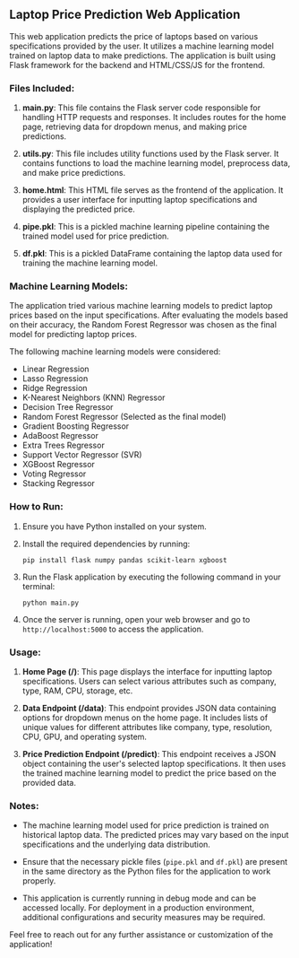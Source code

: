 ## **Laptop Price Prediction Web Application**

This web application predicts the price of laptops based on various specifications provided by the user. It utilizes a machine learning model trained on laptop data to make predictions. The application is built using Flask framework for the backend and HTML/CSS/JS for the frontend.

### Files Included:

1. **main.py**: This file contains the Flask server code responsible for handling HTTP requests and responses. It includes routes for the home page, retrieving data for dropdown menus, and making price predictions.

2. **utils.py**: This file includes utility functions used by the Flask server. It contains functions to load the machine learning model, preprocess data, and make price predictions.

3. **home.html**: This HTML file serves as the frontend of the application. It provides a user interface for inputting laptop specifications and displaying the predicted price.

4. **pipe.pkl**: This is a pickled machine learning pipeline containing the trained model used for price prediction.

5. **df.pkl**: This is a pickled DataFrame containing the laptop data used for training the machine learning model.

### Machine Learning Models:

The application tried various machine learning models to predict laptop prices based on the input specifications. After evaluating the models based on their accuracy, the Random Forest Regressor was chosen as the final model for predicting laptop prices.

The following machine learning models were considered:

- Linear Regression
- Lasso Regression
- Ridge Regression
- K-Nearest Neighbors (KNN) Regressor
- Decision Tree Regressor
- Random Forest Regressor (Selected as the final model)
- Gradient Boosting Regressor
- AdaBoost Regressor
- Extra Trees Regressor
- Support Vector Regressor (SVR)
- XGBoost Regressor
- Voting Regressor
- Stacking Regressor

### How to Run:

1. Ensure you have Python installed on your system.

2. Install the required dependencies by running:
   ```
   pip install flask numpy pandas scikit-learn xgboost
   ```

3. Run the Flask application by executing the following command in your terminal:
   ```
   python main.py
   ```

4. Once the server is running, open your web browser and go to `http://localhost:5000` to access the application.

### Usage:

1. **Home Page (/)**: This page displays the interface for inputting laptop specifications. Users can select various attributes such as company, type, RAM, CPU, storage, etc.

2. **Data Endpoint (/data)**: This endpoint provides JSON data containing options for dropdown menus on the home page. It includes lists of unique values for different attributes like company, type, resolution, CPU, GPU, and operating system.

3. **Price Prediction Endpoint (/predict)**: This endpoint receives a JSON object containing the user's selected laptop specifications. It then uses the trained machine learning model to predict the price based on the provided data.

### Notes:

- The machine learning model used for price prediction is trained on historical laptop data. The predicted prices may vary based on the input specifications and the underlying data distribution.

- Ensure that the necessary pickle files (`pipe.pkl` and `df.pkl`) are present in the same directory as the Python files for the application to work properly.

- This application is currently running in debug mode and can be accessed locally. For deployment in a production environment, additional configurations and security measures may be required.

Feel free to reach out for any further assistance or customization of the application!
